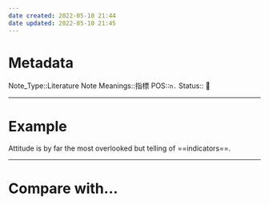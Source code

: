 ```yaml
---
date created: 2022-05-10 21:44
date updated: 2022-05-10 21:45
---
```


# Metadata

Note_Type::Literature Note
Meanings::指標
POS::`n.`
Status:: 👶

---

# Example

Attitude is by far the most overlooked but telling of ==indicators==.

---

# Compare with...
